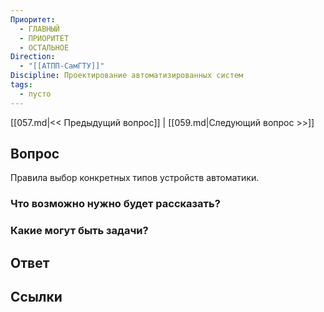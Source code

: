```yaml
---
Приоритет:
  - ГЛАВНЫЙ
  - ПРИОРИТЕТ
  - ОСТАЛЬНОЕ
Direction:
  - "[[АТПП-СамГТУ]]" 
Discipline: Проектирование автоматизированных систем 
tags:
  - пусто
---
```

[[057.md|<< Предыдущий вопрос]] | [[059.md|Следующий вопрос >>]]
## Вопрос

Правила выбор конкретных типов устройств автоматики.

### Что возможно нужно будет рассказать?

### Какие могут быть задачи?

## Ответ

## Ссылки
